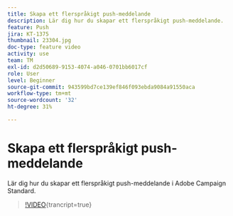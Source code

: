 ```yaml
---
title: Skapa ett flerspråkigt push-meddelande
description: Lär dig hur du skapar ett flerspråkigt push-meddelande.
feature: Push
jira: KT-1375
thumbnail: 23304.jpg
doc-type: feature video
activity: use
team: TM
exl-id: d2d50689-9153-4074-a046-0701bb6017cf
role: User
level: Beginner
source-git-commit: 943599bd7ce139ef846f093ebda9084a91550aca
workflow-type: tm+mt
source-wordcount: '32'
ht-degree: 31%

---
```


# Skapa ett flerspråkigt push-meddelande

Lär dig hur du skapar ett flerspråkigt push-meddelande i Adobe Campaign Standard.

>[!VIDEO](https://video.tv.adobe.com/v/23304?learn=on){trancript=true}

